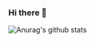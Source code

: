 ### Hi there 👋
![Anurag's github stats](https://github-readme-stats.vercel.app/api?username=kellvembarbosa&show_icons=true&theme=dracula)

<!--
**kellvembarbosa/kellvembarbosa** is a ✨ _special_ ✨ repository because its `README.md` (this file) appears on your GitHub profile.

Here are some ideas to get you started:

- 🔭 I’m currently working on ...
- 🌱 I’m currently learning ...
- 👯 I’m looking to collaborate on ...
- 🤔 I’m looking for help with ...
- 💬 Ask me about ...
- 📫 How to reach me: ...
- 😄 Pronouns: ...
- ⚡ Fun fact: ...
-->
